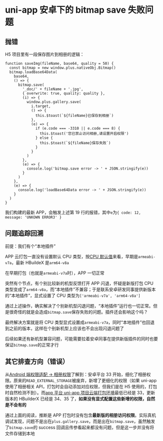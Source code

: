 # uni-app 安卓下的 bitmap save 失败问题

## 抛错

H5 项目里有一段保存图片到相册的逻辑：

```js:line-numbers {19}
function saveImg(fileName, base64, quality = 50) {
  const bitmap = new window.plus.nativeObj.Bitmap()
  bitmap.loadBase64Data(
    base64,
    () => {
      bitmap.save(
        '_doc/' + fileName + '.jpg',
        { overwrite: true, quality: quality },
        (i) => {
          window.plus.gallery.save(
            i.target,
            () => {
              this.$toast(`${fileName}已保存到相册`)
            },
            (e) => {
              if (e.code === -3310 || e.code === 8) {
                this.$toast('您已禁止访问相册,请设置开启权限')
              } else {
                this.$toast(`${fileName}保存失败`)
              }
            }
          )
        },
        (e) => {
          console.log('bitmap.save error -> ' + JSON.stringify(e))
        }
      )
    },
    (e) => {
      console.log('loadBase64Data error -> ' + JSON.stringify(e))
    }
  )
}
```

我们构建的最新 APP，会触发上述第 19 行的报错，其中`e`为`{ code: 12, message: 'UNKOWN ERROR3' }`

## 问题追踪回溯

前提：我们有个“本地插件”

APP 云打包一直没有设置默认 CPU 类型，按[CPU 默认值](https://uniapp.dcloud.net.cn/tutorial/app-android-abifilters.html#default)来看，早期是`armeabi-v7a`，最新 HBuildeX 是`arm64-v8a`

在早期打包（也就是`armeabi-v7a`时），APP 一切正常

突然有个节点，有个别比较新的机型反馈打开 APP 闪退，怀疑是新版打包 CPU 类型变成了`arm64-v8a`，而“本地插件”不兼容；于是联系安卓研发同事提供新版本的“本地插件”，显式设置了 CPU 类型为`['armeabi-v7a', 'arm64-v8a']`

通过上述操作，确实解决了个别新机型闪退问题，“本地插件”运行也一切正常。但是很奇怪的就是会造成`bitmap.save`保存失败的问题。插件还会影响这个吗？

最终解决方案就是将 CPU 类型显式设置成`armeabi-v7a`，同时“本地插件”也回退到之前的版本，这样在个别新机型上应该也不会出现闪退问题了

后续如果还有新机型兼容问题，可能需要拉着安卓同事在提供新版插件的同时也要保证`bitmap.save`的正常才行

## 其它排查方向（错误）

从[Android 端权限适配 -> 相册权限](https://doc.dcloud.net.cn/uni-app-x/native/permission/android_permission_adapter.html#%E7%9B%B8%E5%86%8C%E6%9D%83%E9%99%90)了解到：安卓平台 33 开始，细化了相册权限。原来的`READ_EXTERNAL_STORAGE`被废弃，新增了更细化的权限（如果 uni-app 使用了相册相关 API，打包时会自动添加对应权限，但我们是在 H5 使用的，打包时自然检测不到）。而[app 平台 uni-app 项目云端打包环境](https://uniapp.dcloud.net.cn/tutorial/app-env.html#app%E5%B9%B3%E5%8F%B0-uni-app-%E9%A1%B9%E7%9B%AE%E4%BA%91%E7%AB%AF%E6%89%93%E5%8C%85%E7%8E%AF%E5%A2%83)最低已经是 33，更新版本的 HBuilderX 已经是 34、35 了，**如果没有显式配置这些新增的权限，自然是不会有的**

通过上面的阅读，推断是 APP 打包时没有包含**最新版的相册访问权限**。实际真机调试发现，问题不是出在`plus.gallery.save`，而是出在`bitmap.save`，虽然触发了`bitmap.save`的 success 回调且传参看起来都没有问题，但是这一步并没有将文件存储到本地
